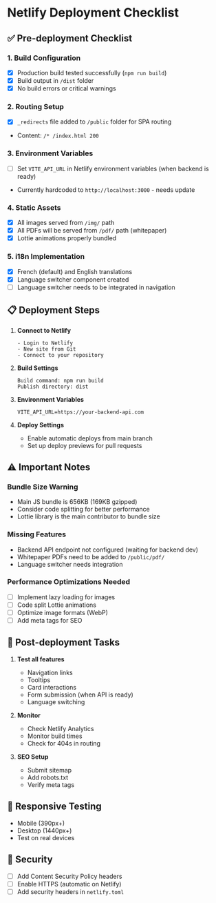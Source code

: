 # Netlify Deployment Checklist

## ✅ Pre-deployment Checklist

### 1. Build Configuration
- [x] Production build tested successfully (`npm run build`)
- [x] Build output in `/dist` folder
- [x] No build errors or critical warnings

### 2. Routing Setup
- [x] `_redirects` file added to `/public` folder for SPA routing
- Content: `/* /index.html 200`

### 3. Environment Variables
- [ ] Set `VITE_API_URL` in Netlify environment variables (when backend is ready)
- Currently hardcoded to `http://localhost:3000` - needs update

### 4. Static Assets
- [x] All images served from `/img/` path
- [x] All PDFs will be served from `/pdf/` path (whitepaper)
- [x] Lottie animations properly bundled

### 5. i18n Implementation
- [x] French (default) and English translations
- [x] Language switcher component created
- [ ] Language switcher needs to be integrated in navigation

## 📋 Deployment Steps

1. **Connect to Netlify**
   ```
   - Login to Netlify
   - New site from Git
   - Connect to your repository
   ```

2. **Build Settings**
   ```
   Build command: npm run build
   Publish directory: dist
   ```

3. **Environment Variables**
   ```
   VITE_API_URL=https://your-backend-api.com
   ```

4. **Deploy Settings**
   - Enable automatic deploys from main branch
   - Set up deploy previews for pull requests

## ⚠️ Important Notes

### Bundle Size Warning
- Main JS bundle is 656KB (169KB gzipped)
- Consider code splitting for better performance
- Lottie library is the main contributor to bundle size

### Missing Features
- Backend API endpoint not configured (waiting for backend dev)
- Whitepaper PDFs need to be added to `/public/pdf/`
- Language switcher needs integration

### Performance Optimizations Needed
- [ ] Implement lazy loading for images
- [ ] Code split Lottie animations
- [ ] Optimize image formats (WebP)
- [ ] Add meta tags for SEO

## 🚀 Post-deployment Tasks

1. **Test all features**
   - Navigation links
   - Tooltips
   - Card interactions
   - Form submission (when API is ready)
   - Language switching

2. **Monitor**
   - Check Netlify Analytics
   - Monitor build times
   - Check for 404s in routing

3. **SEO Setup**
   - Submit sitemap
   - Add robots.txt
   - Verify meta tags

## 📱 Responsive Testing
- Mobile (390px+)
- Desktop (1440px+)
- Test on real devices

## 🔐 Security
- [ ] Add Content Security Policy headers
- [ ] Enable HTTPS (automatic on Netlify)
- [ ] Add security headers in `netlify.toml`